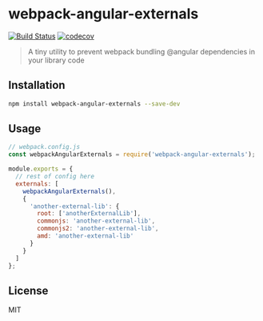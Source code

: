 # webpack-angular-externals
[![Build Status](https://travis-ci.org/mattlewis92/webpack-angular-externals.svg?branch=master)](https://travis-ci.org/mattlewis92/webpack-angular-externals)
[![codecov](https://codecov.io/gh/mattlewis92/webpack-angular-externals/branch/master/graph/badge.svg)](https://codecov.io/gh/mattlewis92/webpack-angular-externals)
> A tiny utility to prevent webpack bundling @angular dependencies in your library code

## Installation

```bash
npm install webpack-angular-externals --save-dev
```

## Usage
```js
// webpack.config.js
const webpackAngularExternals = require('webpack-angular-externals');

module.exports = {
  // rest of config here
  externals: [
    webpackAngularExternals(),
    {
      'another-external-lib': {
        root: ['anotherExternalLib'],
        commonjs: 'another-external-lib',
        commonjs2: 'another-external-lib',
        amd: 'another-external-lib'
      }
    }
  ]
};
```

## License
MIT